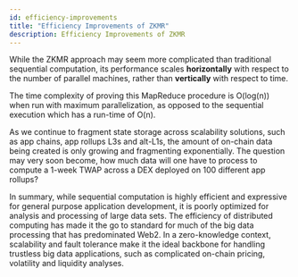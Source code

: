 ```yaml
---
id: efficiency-improvements
title: "Efficiency Improvements of ZKMR"
description: Efficiency Improvements of ZKMR
---
```


While the ZKMR approach may seem more complicated than traditional sequential computation, its performance scales **horizontally** with respect to the number of parallel machines, rather than **vertically** with respect to time.

The time complexity of proving this MapReduce procedure is O(log(n)) when run with maximum parallelization, as opposed to the sequential execution which has a run-time of O(n).

As we continue to fragment state storage across scalability solutions, such as app chains, app rollups L3s and alt-L1s, the amount of on-chain data being created is only growing and fragmenting exponentially. The question may very soon become, how much data will one have to process to compute a 1-week TWAP across a DEX deployed on 100 different app rollups?

In summary, while sequential computation is highly efficient and expressive for general purpose application development, it is poorly optimized for analysis and processing of large data sets. The efficiency of distributed computing has made it the go to standard for much of the big data processing that has predominated Web2. In a zero-knowledge context, scalability and fault tolerance make it the ideal backbone for handling trustless big data applications, such as complicated on-chain pricing, volatility and liquidity analyses.
